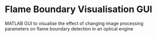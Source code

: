 # Flame Boundary Visualisation GUI

MATLAB GUI to visualise the effect of changing image processing parameters on flame boundary detection in an optical engine

